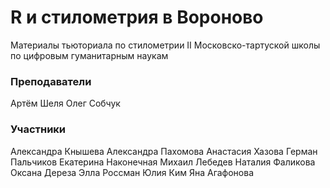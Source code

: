 # R и стилометрия в Вороново
Материалы тьюториала по стилометрии II Московско-тартуской школы по цифровым гуманитарным наукам

### Преподаватели
Артём Шеля
Олег Собчук

### Участники
Александра Кнышева
Александра Пахомова
Анастасия Хазова
Герман Пальчиков
Екатерина Наконечная
Михаил Лебедев
Наталия Фаликова
Оксана Дереза
Элла Россман
Юлия Ким
Яна Агафонова
